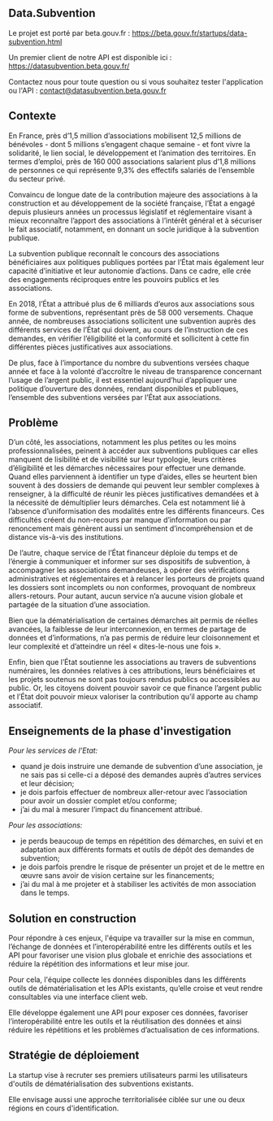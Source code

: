 ## Data.Subvention
Le projet est porté par beta.gouv.fr : https://beta.gouv.fr/startups/data-subvention.html

Un premier client de notre API est disponible ici : https://datasubvention.beta.gouv.fr/

Contactez nous pour toute question ou si vous souhaitez tester l'application ou l'API : contact@datasubvention.beta.gouv.fr

## Contexte

En France, près d’1,5 million d’associations mobilisent 12,5 millions de bénévoles - dont 5 millions s’engagent chaque semaine - et font vivre la solidarité, le lien social, le développement et l’animation des territoires. En termes d’emploi, près de 160 000 associations salarient plus d’1,8 millions de personnes ce qui représente 9,3% des effectifs salariés de l’ensemble du secteur privé.

Convaincu de longue date de la contribution majeure des associations à la construction et au développement de la société française, l’État a engagé depuis plusieurs années un processus législatif et réglementaire visant à mieux reconnaître l’apport des associations à l’intérêt général et à sécuriser le fait associatif, notamment, en donnant un socle juridique à la subvention publique.

La subvention publique reconnaît le concours des associations bénéficiaires aux politiques publiques portées par l’État mais également leur capacité d’initiative et leur autonomie d’actions. Dans ce cadre, elle crée des engagements réciproques entre les pouvoirs publics et les associations. 

En 2018, l’État a attribué plus de 6 milliards d’euros aux associations sous forme de subventions, représentant près de 58 000 versements. Chaque année, de nombreuses associations sollicitent une subvention auprès des différents services de l’État qui doivent, au cours de l’instruction de ces demandes, en vérifier l’éligibilité et la conformité et sollicitent à cette fin différentes pièces justificatives aux associations.

De plus, face à l’importance du nombre du subventions versées chaque année et face à la volonté d’accroître le niveau de transparence concernant l’usage de l’argent public, il est essentiel aujourd’hui d’appliquer une politique d’ouverture des données, rendant disponibles et publiques, l’ensemble des subventions versées par l’État aux associations.

## Problème

D’un côté, les associations, notamment les plus petites ou les moins professionnalisées, peinent à accéder aux subventions publiques car elles manquent de lisibilité et de visibilité sur leur typologie, leurs critères d’éligibilité et les démarches nécessaires pour effectuer une demande. Quand elles parviennent à identifier un type d’aides, elles se heurtent bien souvent à des dossiers de demande qui peuvent leur sembler complexes à renseigner, à la difficulté de réunir les pièces justificatives demandées et à la nécessité de démultiplier leurs démarches. Cela est notamment lié à l’absence d’uniformisation des modalités entre les différents financeurs.  Ces difficultés créent du non-recours par manque d’information ou par renoncement mais génèrent aussi un sentiment d’incompréhension et de distance vis-à-vis des institutions.

De l’autre, chaque service de l’État financeur déploie du temps et de l’énergie à communiquer et informer sur ses dispositifs de subvention, à accompagner les associations demandeuses, à opérer des vérifications administratives et réglementaires et à relancer les porteurs de projets quand les dossiers sont incomplets ou non conformes, provoquant de nombreux allers-retours. Pour autant, aucun service n’a aucune vision globale et partagée de la situation d’une association.

Bien que la dématérialisation de certaines démarches ait permis de réelles avancées, la faiblesse de leur interconnexion, en termes de partage de données et d’informations, n’a pas permis de réduire leur cloisonnement et leur complexité et d’atteindre un réel « dites-le-nous une fois ».

Enfin, bien que l’État soutienne les associations au travers de subventions numéraires, les données relatives à ces attributions, leurs bénéficiaires et les projets soutenus ne sont pas toujours rendus publics ou accessibles au public. Or, les citoyens doivent pouvoir savoir ce que finance l’argent public et l’État doit pouvoir mieux valoriser la contribution qu’il apporte au champ associatif.

## Enseignements de la phase d'investigation

*Pour les services de l’Etat:*

* quand je dois instruire une demande de subvention d’une association, je ne sais pas si celle-ci a déposé des demandes auprès d’autres services et leur décision;
* je dois parfois effectuer de nombreux aller-retour avec l’association pour avoir un dossier complet et/ou conforme;
* j’ai du mal à mesurer l’impact du financement attribué.

*Pour les associations:*

* je perds beaucoup de temps en répétition des démarches, en suivi et en adaptation aux différents formats et outils de dépôt des demandes de subvention;
* je dois parfois prendre le risque de présenter un projet et de le mettre en œuvre sans avoir de vision certaine sur les financements;
* j’ai du mal à me projeter et à stabiliser les activités de mon association dans le temps.

## **Solution en construction**

Pour répondre à ces enjeux, l'équipe va travailler sur la mise en commun, l’échange de données et l’interopérabilité entre les différents outils et les API pour favoriser une vision plus globale et enrichie des associations et réduire la répétition des informations et leur mise  jour.

Pour cela, l'équipe collecte les données disponibles dans les différents outils de dématérialisation et les APIs existants, qu’elle croise et veut rendre consultables via une interface client web. 

Elle développe également une API pour exposer ces données, favoriser l’interopérabilité entre les outils et la réutilisation des données et ainsi réduire les répétitions et les problèmes d’actualisation de ces informations.

## Stratégie de déploiement

La startup vise à recruter ses premiers utilisateurs parmi les utilisateurs d'outils de dématérialisation des subventions existants.

Elle envisage aussi une approche territorialisée ciblée sur une ou deux régions en cours d'identification.
